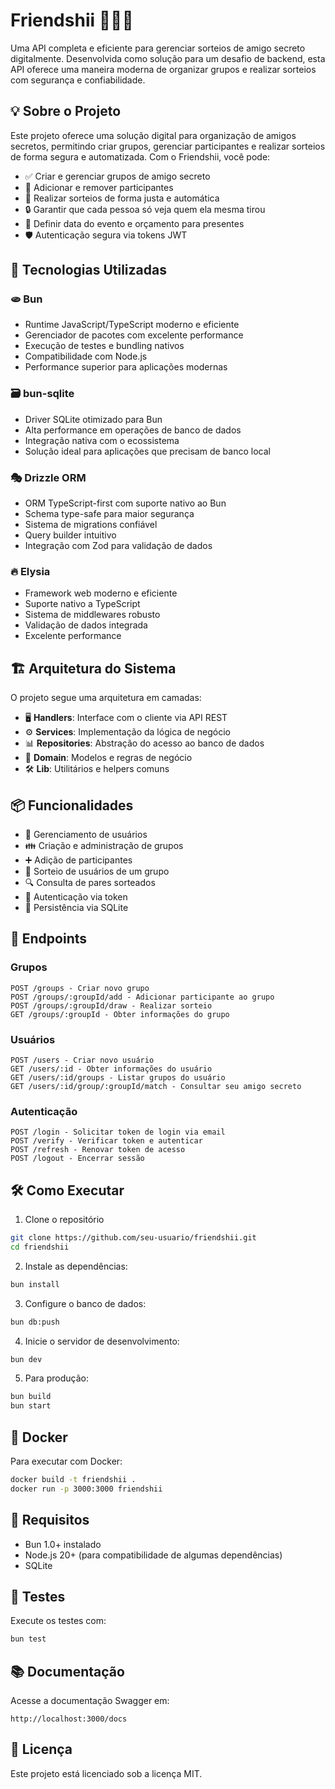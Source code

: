 # Friendshii 🤫🤫🎁

Uma API completa e eficiente para gerenciar sorteios de amigo secreto digitalmente. Desenvolvida como solução para um desafio de backend, esta API oferece uma maneira moderna de organizar grupos e realizar sorteios com segurança e confiabilidade.

## 💡 Sobre o Projeto

Este projeto oferece uma solução digital para organização de amigos secretos, permitindo criar grupos, gerenciar participantes e realizar sorteios de forma segura e automatizada. Com o Friendshii, você pode:

- ✅ Criar e gerenciar grupos de amigo secreto
- 👥 Adicionar e remover participantes
- 🎲 Realizar sorteios de forma justa e automática 
- 🔒 Garantir que cada pessoa só veja quem ela mesma tirou
- 📅 Definir data do evento e orçamento para presentes
- 🛡️ Autenticação segura via tokens JWT

## 🚀 Tecnologias Utilizadas

### 🫓 Bun
- Runtime JavaScript/TypeScript moderno e eficiente
- Gerenciador de pacotes com excelente performance
- Execução de testes e bundling nativos
- Compatibilidade com Node.js
- Performance superior para aplicações modernas

### 🗃️ bun-sqlite
- Driver SQLite otimizado para Bun
- Alta performance em operações de banco de dados
- Integração nativa com o ecossistema
- Solução ideal para aplicações que precisam de banco local

### 🎭 Drizzle ORM
- ORM TypeScript-first com suporte nativo ao Bun
- Schema type-safe para maior segurança
- Sistema de migrations confiável
- Query builder intuitivo
- Integração com Zod para validação de dados

### 🔥 Elysia
- Framework web moderno e eficiente
- Suporte nativo a TypeScript
- Sistema de middlewares robusto
- Validação de dados integrada
- Excelente performance

## 🏗️ Arquitetura do Sistema

O projeto segue uma arquitetura em camadas:

- 🖥️ **Handlers**: Interface com o cliente via API REST
- ⚙️ **Services**: Implementação da lógica de negócio
- 📊 **Repositories**: Abstração do acesso ao banco de dados
- 🧠 **Domain**: Modelos e regras de negócio
- 🛠️ **Lib**: Utilitários e helpers comuns

## 📦 Funcionalidades

- 👤 Gerenciamento de usuários
- 👪 Criação e administração de grupos
- ➕ Adição de participantes
- 🎯 Sorteio de usuários de um grupo
- 🔍 Consulta de pares sorteados
- 🔐 Autenticação via token
- 💾 Persistência via SQLite

## 🚦 Endpoints

### Grupos
```
POST /groups - Criar novo grupo
POST /groups/:groupId/add - Adicionar participante ao grupo
POST /groups/:groupId/draw - Realizar sorteio
GET /groups/:groupId - Obter informações do grupo
```

### Usuários
```
POST /users - Criar novo usuário
GET /users/:id - Obter informações do usuário
GET /users/:id/groups - Listar grupos do usuário
GET /users/:id/group/:groupId/match - Consultar seu amigo secreto
```

### Autenticação
```
POST /login - Solicitar token de login via email
POST /verify - Verificar token e autenticar
POST /refresh - Renovar token de acesso
POST /logout - Encerrar sessão
```

## 🛠 Como Executar

1. Clone o repositório
```bash
git clone https://github.com/seu-usuario/friendshii.git
cd friendshii
```

2. Instale as dependências:
```bash
bun install
```

3. Configure o banco de dados:
```bash
bun db:push
```

4. Inicie o servidor de desenvolvimento:
```bash
bun dev
```

5. Para produção:
```bash
bun build
bun start
```

## 🐳 Docker

Para executar com Docker:

```bash
docker build -t friendshii .
docker run -p 3000:3000 friendshii
```

## 📝 Requisitos

- Bun 1.0+ instalado
- Node.js 20+ (para compatibilidade de algumas dependências)
- SQLite

## 🧪 Testes

Execute os testes com:

```bash
bun test
```

## 📚 Documentação

Acesse a documentação Swagger em:
```
http://localhost:3000/docs
```

## 📄 Licença

Este projeto está licenciado sob a licença MIT.